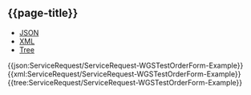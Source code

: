 ## {{page-title}}

<div class="nhsd-!t-margin-bottom-6">
  <ul class="nav nav-tabs" role="tablist">
        <li role="presentation" class="active">
            <a href="#JSON-SR-WTOF-E" role="tab" data-toggle="tab">JSON</a>
        </li>
         <li role="presentation">
            <a href="#XML-SR-WTOF-E" role="tab" data-toggle="tab">XML</a>
        </li>
        <li role="presentation">
            <a href="#Tree-SR-WTOF-E" role="tab" data-toggle="tab">Tree</a>
        </li>
  </ul>
    
  <div class="tab-content snippet">
    <div id="JSON-SR-WTOF-E" role="tabpanel" class="tab-pane active">
{{json:ServiceRequest/ServiceRequest-WGSTestOrderForm-Example}}
    </div>
    <div id="XML-SR-WTOF-E" role="tabpanel" class="tab-pane">
{{xml:ServiceRequest/ServiceRequest-WGSTestOrderForm-Example}}
    </div>
    <div id="Tree-SR-WTOF-E" role="tabpanel" class="tab-pane">
{{tree:ServiceRequest/ServiceRequest-WGSTestOrderForm-Example}}
    </div>
  </div>
</div>